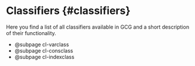 # Classifiers {#classifiers}

Here you find a list of all classifiers available in GCG and
a short description of their functionality.

- @subpage cl-varclass
- @subpage cl-consclass
- @subpage cl-indexclass
